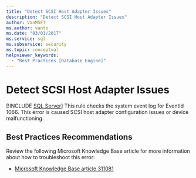 ```yaml
---
title: "Detect SCSI Host Adapter Issues"
description: "Detect SCSI Host Adapter Issues"
author: VanMSFT
ms.author: vanto
ms.date: "03/01/2017"
ms.service: sql
ms.subservice: security
ms.topic: conceptual
helpviewer_keywords:
  - "Best Practices [Database Engine]"
---
```

# Detect SCSI Host Adapter Issues
 [!INCLUDE [SQL Server](../../includes/applies-to-version/sqlserver.md)]
  This rule checks the system event log for EventId 1066. This error is caused SCSI host adapter configuration issues or device malfunctioning.  
  
## Best Practices Recommendations  
 Review the following Microsoft Knowledge Base article for more information about how to troubleshoot this error:  
  
-   [Microsoft Knowledge Base article 311081](https://www.betaarchive.com/wiki/index.php?title=Microsoft_KB_Archive/311081)  
  
  
